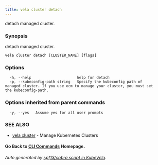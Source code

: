 ```yaml
---
title: vela cluster detach
---
```


detach managed cluster.

### Synopsis

detach managed cluster.

```
vela cluster detach [CLUSTER_NAME] [flags]
```

### Options

```
  -h, --help                     help for detach
  -p, --kubeconfig-path string   Specify the kubeconfig path of managed cluster. If you use ocm to manage your cluster, you must set the kubeconfig-path.
```

### Options inherited from parent commands

```
  -y, --yes   Assume yes for all user prompts
```

### SEE ALSO

* [vela cluster](vela_cluster.md)	 - Manage Kubernetes Clusters

#### Go Back to [CLI Commands](vela.md) Homepage.


###### Auto generated by [spf13/cobra script in KubeVela](https://github.com/kubevela/kubevela/tree/master/hack/docgen).
